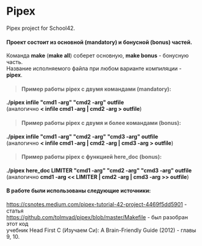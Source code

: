# Pipex
Pipex project for School42.

#### Проект состоит из основной (mandatory) и бонусной (bonus) частей.  
Команда **make** (**make all**) соберет основную, **make bonus** - бонусную часть.  
Название исполняемого файла при любом варианте компиляции - **pipex**.

> #### Пример работы pipex с двумя командами (mandatory):
**./pipex infile "cmd1 -arg" "cmd2 -arg" outfile**  
(аналогично **< infile cmd1 -arg | cmd2 -arg > outfile**)
> #### Пример работы pipex с двумя и более командами (bonus):
**./pipex infile "cmd1 -arg" "cmd2 -arg" "cmd3 -arg" outfile**  
(аналогично **< infile cmd1 -arg | cmd2 -arg | cmd3 -arg > outfile**)
> #### Пример работы pipex с функцией here_doc (bonus):
**./pipex here_doc LIMITER "cmd1 -arg" "cmd2 -arg" "cmd3 -arg" outfile**  
(аналогично **cmd1 -arg << LIMITER | cmd2 -arg | cmd3 -arg >> outfile**)

#### В работе были использованы следующие источники:
https://csnotes.medium.com/pipex-tutorial-42-project-4469f5dd5901 - статья  
https://github.com/tolmvad/pipex/blob/master/Makefile - был разобран этот код  
учебник Head First C (Изучаем Си): A Brain-Friendly Guide (2012) - главы 9, 10.

